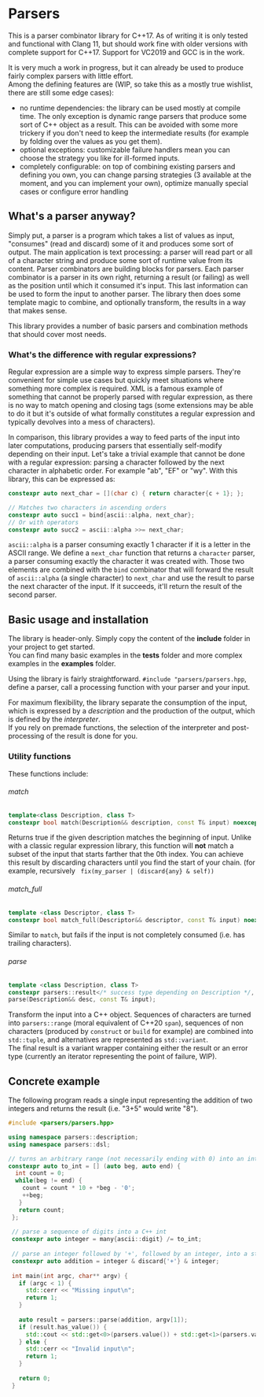 # Parsers

This is a parser combinator library for C++17. As of writing it is only tested and functional with Clang 11, but should work fine with older versions with complete support for C++17. Support for VC2019 and GCC is in the work.

It is very much a work in progress, but it can already be used to produce fairly complex parsers with little effort.  
Among the defining features are (WIP, so take this as a mostly true wishlist, there are still some edge cases): 
+ no runtime dependencies: the library can be used mostly at compile time. The only exception is dynamic range parsers that produce some sort of C++ object as a result. This can be avoided with some more trickery if you don't need to keep the intermediate results (for example by folding over the values as you get them).
+ optional exceptions: customizable failure handlers mean you can choose the strategy you like for ill-formed inputs. 
+ completely configurable: on top of combining existing parsers and defining you own, you can change parsing strategies (3 available at the moment, and you can implement your own), optimize manually special cases or configure error handling 

## What's a parser anyway? 

Simply put, a parser is a program which takes a list of values as input, "consumes" (read and discard) some of it and produces some sort of output. The main application is text processing: a parser will read part or all of a character string and produce some sort of runtime value from its content. Parser combinators are building blocks for parsers. Each parser combinator is a parser in its own right, returning a result (or failing) as well as the position until which it consumed it's input. This last information can be used to form the input to another parser. The library then does some template magic to combine, and optionally transform, the results in a way that makes sense. 

This library provides a number of basic parsers and combination methods that should cover most needs. 

### What's the difference with regular expressions?

Regular expression are a simple way to express simple parsers. They're convenient for simple use cases but quickly meet situations where something more complex is required. XML is a famous example of something that cannot be properly parsed with regular expression, as there is no way to match opening and closing tags (some extensions may be able to do it but it's outside of what formally constitutes a regular expression and typically devolves into a mess of characters).

In comparison, this library provides a way to feed parts of the input into later computations, producing parsers that essentially self-modify depending on their input. Let's take a trivial example that cannot be done with a regular expression: parsing a character followed by the next character in alphabetic order. For example "ab", "EF" or "wy".
With this library, this can be expressed as: 
~~~ cpp
constexpr auto next_char = [](char c) { return character{c + 1}; };

// Matches two characters in ascending orders
constexpr auto succ1 = bind{ascii::alpha, next_char}; 
// Or with operators
constexpr auto succ2 = ascii::alpha >>= next_char;
~~~
`ascii::alpha` is a parser consuming exactly 1 character if it is a letter in the ASCII range. We define a `next_char` function that returns a `character` parser, a parser consuming exactly the character it was created with. Those two elements are combined with the `bind` combinator that will forward the result of `ascii::alpha` (a single character) to `next_char` and use the result to parse the next character of the input. If it succeeds, it'll return the result of the second parser.

## Basic usage and installation
The library is header-only. Simply copy the content of the __include__ folder in your project to get started.  
You can find many basic examples in the __tests__ folder and more complex examples in the __examples__ folder.

Using the library is fairly straightforward. `#include "parsers/parsers.hpp`, define a parser, call a processing function with your parser and your input.

For maximum flexibility, the library separate the consumption of the input, which is expressed by a _description_ and the production of the output, which is defined by the _interpreter_.  
If you rely on premade functions, the selection of the interpreter and post-processing of the result is done for you.

### Utility functions
These functions include: 
###### match
``` cpp
template<class Description, class T>
constexpr bool match(Description&& description, const T& input) noexcept; 
```
Returns true if the given description matches the beginning of input. Unlike with a classic regular expression library, this function will **not** match a subset of the input that starts farther that the 0th index. You can achieve this result by discarding characters until you find the start of your chain. (for example, recursively ` fix(my_parser | (discard{any} & self))`

###### match_full
``` cpp
template <class Descriptor, class T>
constexpr bool match_full(Descriptor&& descriptor, const T& input) noexcept;
```
Similar to `match`, but fails if the input is not completely consumed (i.e. has trailing characters). 

###### parse
~~~ cpp
template <class Description, class T>
constexpr parsers::result</* success type depending on Description */, /*error type WIP*/>
parse(Description&& desc, const T& input);
~~~
Transform the input into a C++ object. Sequences of characters are turned into `parsers::range` (moral equivalent of C++20 `span`), sequences of non characters (produced by `construct` or `build` for example) are combined into `std::tuple`, and alternatives are represented as `std::variant`.  
The final result is a variant wrapper containing either the result or an error type (currently an iterator representing the point of failure, WIP).

## Concrete example
The following program reads a single input representing the addition of two integers and returns the result (i.e. "3+5" would write "8"). 
``` cpp 
#include <parsers/parsers.hpp>

using namespace parsers::description;
using namespace parsers::dsl;

// turns an arbitrary range (not necessarily ending with 0) into an integer
constexpr auto to_int = [] (auto beg, auto end) {
  int count = 0;
  while(beg != end) {
    count = count * 10 + *beg - '0';
    ++beg;
   }
   return count;
 };
 
 // parse a sequence of digits into a C++ int
 constexpr auto integer = many{ascii::digit} /= to_int;
 
 // parse an integer followed by '+', followed by an integer, into a std::tuple<int, int>
 constexpr auto addition = integer & discard{'+'} & integer;
 
 int main(int argc, char** argv) {
   if (argc < 1) {
     std::cerr << "Missing input\n";
     return 1;
   }
   
   auto result = parsers::parse(addition, argv[1]);
   if (result.has_value()) {
     std::cout << std::get<0>(parsers.value()) + std::get<1>(parsers.value()) << '\n';
   } else {
     std::cerr << "Invalid input\n";
     return 1;
   }
   
   return 0;
 }
```
